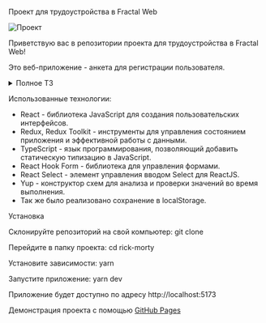 Проект для трудоустройства в Fractal Web

![Проект](https://github.com/KillReal63/fractaltest/assets/104447337/d3272cef-51b6-4efd-b59b-5e46c22012b1)

Приветствую вас в репозитории проекта для трудоустройства в Fractal Web!

Это веб-приложение - анкета для регистрации пользователя.

<details>
  <summary>Полное ТЗ</summary>
Разработка формы описания профиля:
Требуется разработать форму отправки данных по готовому макету.

Технические требования:
Для разработки приложения использовать [макет](https://www.figma.com/file/g9tqzCpEpCe7ROq8lJloOc/FractalFrontTestAssignment?type=design&node-id=0-1&mode=design&t=LQUZzEUEzdb4KotJ-0)

В рамках дизайна формы реализовано 3 отдельных таба (шага) формы, которые можно переключать между собой. При переходе от таба к табу (в том числе возвращаясь на предыдущий) информация должна сохранятся.

На первом экране необходимо добавить информацию о себе и по нажатию на кнопку "Начать" будет происходить переход на форму. При переходе должен меняться роут.

На каждом этапе формы нужно валидировать значения конкретного шага.

После отправки формы показывать модальное окно с success или error. Модалку нужно будет разработать самому, не используя сторонние библиотеки или ui-компоненты.

Подготовить promise для отправки формы через api (fetch или axios) со всеми собранными данными (без привязки к api, просто подготовить). Сам запрос сымитировать через setTimeout.

Валидация и описание полей:
nickname - строковое значение, максимальная длина 30 символов, могут быть просто буквы и цифры (спец символы запрещены)
name - строковое значение, максимальная длина 50 символов, только буквы
sername - строковое значение, максимальная длина 50 символов, только буквы
phone - строковое значение, форма записи +7 (900) 000-00-00 - реализовать маску ввода, +7, (), -, уже подставленные символы, валидация - цифры
email - строковое значение, валидация на email стандартная @ и .домен
sex - enum 'man' | 'woman' реализовать как select
advantages - массив строк, основной критерий - массив строк. По нажатию на “Плюс” должно добавляться новое поле и так же валидироваться.
radio - number блок, в дизайне должна быть группа элементов RadioGroup
checkbox - массив number, в дизайне должна быть группа элементов CheckboxGroup
about - textarea блок максимальная длина 200 символов, в правом нижнем углу добавить счётчик символов без пробелов
</details>


Использованные технологии:

- React - библиотека JavaScript для создания пользовательских интерфейсов.
- Redux, Redux Toolkit - инструменты для управления состоянием приложения и эффективной работы с данными.
- TypeScript - язык программирования, позволяющий добавить статическую типизацию в JavaScript.
- React Hook Form - библиотека для управления формами.
- React Select - элемент управления вводом Select для ReactJS.
- Yup - конструктор схем для анализа и проверки значений во время выполнения.
- Так же было реализовано сохранение в localStorage.

Установка

Склонируйте репозиторий на свой компьютер:
git clone

Перейдите в папку проекта:
cd rick-morty

Установите зависимости:
yarn

Запустите приложение:
yarn dev

Приложение будет доступно по адресу http://localhost:5173

Демонстрация проекта с помощью [GitHub Pages](https://killreal63.github.io/fractaltest/)
